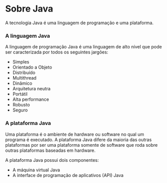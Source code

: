 <h1>Sobre Java</h1>
<p>A tecnologia Java é uma linguagem de programação e uma plataforma.<p>

<h3>A linguagem Java</h3>
<p>A linguagem de programação Java é uma linguagem de alto nível que pode ser caracterizada por todos os seguintes jargões:</p>

<ul>
<li>Simples</li>
<li>Orientado a Objeto</li>
<li>Distribuído</li>
<li>Multithread</li>
<li>Dinâmico</li>
<li>Arquitetura neutra</li>
<li>Portátil</li>
<li>Alta performance</li>
<li>Robusto</li>
<li>Seguro</li>
</ul>

<h3>A plataforma Java</h3>
<p>Uma plataforma é o ambiente de hardware ou software no qual um programa é executado. A plataforma Java difere da maioria das outras plataformas por ser uma plataforma somente de software que roda sobre outras plataformas baseadas em hardware.</p>
<p>A plataforma Java possui dois componentes:</p>

<ul>
<li>A máquina virtual Java</li>
<li>A interface de programação de aplicativos (API) Java</li>
</ul>